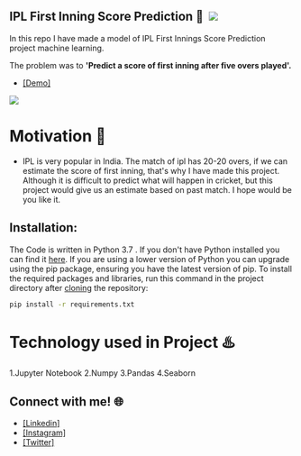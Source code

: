 ## IPL First Inning Score Prediction :notebook: &nbsp;[![](https://camo.githubusercontent.com/17fa56d1fbad7bb4082c9711a77b984b85e79446/68747470733a2f2f696d672e736869656c64732e696f2f62616467652f507974686f6e2d332e362d627269676874677265656e2e737667)](https://python.org)
In this repo I have made a model of IPL First Innings Score Prediction project machine learning. 

The problem was to **'Predict a score of first inning after five overs played'.**

 - [[Demo]](http://127.0.0.1:5000/)

[![](https://camo.githubusercontent.com/2fb0723ef80f8d87a51218680e209c66f213edf8/68747470733a2f2f666f7274686562616467652e636f6d2f696d616765732f6261646765732f6d6164652d776974682d707974686f6e2e737667)](https://python.org)

# Motivation :monocle_face:
 - IPL is very popular in India. The match of ipl has 20-20 overs, if we can estimate the score of first inning, that's why I have made this project. Although it is difficult to predict what will happen in cricket, but this project would give us an estimate based on past match. I hope would be you like it.

## Installation:
The Code is written in Python 3.7 . If you don't have Python installed you can find it [here](https://www.python.org/downloads/). If you are using a lower version of Python you can upgrade using the pip package, ensuring you have the latest version of pip. To install the required packages and libraries, run this command in the project directory after [cloning](https://www.howtogeek.com/451360/how-to-clone-a-github-repository/) the repository:
```bash
pip install -r requirements.txt
```
 

# Technology used in Project :hotsprings:
1.Jupyter Notebook
2.Numpy
3.Pandas
4.Seaborn

## Connect with me! 🌐
- [[Linkedin]](bit.ly/3xNkOzO)
- [[Instagram]](bit.ly/3eTGyRT)
- [[Twitter]](bit.ly/3aWT16g)
